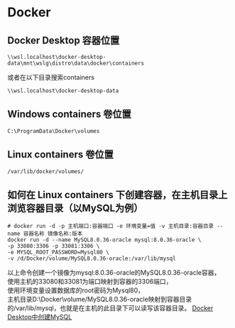 # Docker
## Docker Desktop 容器位置
```
\\wsl.localhost\docker-desktop-data\mnt\wslg\distro\data\docker\containers
```
或者在以下目录搜索containers
```
\\wsl.localhost\docker-desktop-data
```
## Windows containers 卷位置
```
C:\ProgramData\Docker\volumes
```
## Linux containers 卷位置
```
/var/lib/docker/volumes/
```
## 如何在 Linux containers 下创建容器，在主机目录上浏览容器目录（以MySQL为例）
```
# docker run -d -p 主机端口:容器端口 -e 环境变量=值 -v 主机目录:容器目录 --name 容器名称 镜像名称:版本
docker run -d --name MySQL8.0.36-oracle mysql:8.0.36-oracle \
-p 33080:3306 -p 33081:3306 \
-e MYSQL_ROOT_PASSWORD=Mysql80 \
-v /d/Docker/volume/MySQL8.0.36-oracle:/var/lib/mysql
```
以上命令创建一个镜像为mysql:8.0.36-oracle的MySQL8.0.36-oracle容器，  
使用主机的33080和33081为端口映射到容器的3306端口，  
使用环境变量设置数据库的root密码为Mysql80，  
主机目录D:\Docker\volume/MySQL8.0.36-oracle映射到容器目录的/var/lib/mysql，也就是在主机的此目录下可以读写该容器目录。
<a href="mysql-docker-desktop">Docker Desktop中创建MySQL<a>
